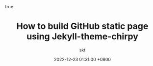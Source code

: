 ---
title: How to build GitHub static page using Jekyll-theme-chirpy
author: skt
date: 2022-12-23 01:31:00 +0800
categories: [Blogging, Demo, Github,]
tags: [Tutorial]
math: true
mermaid: true
image:
  path: /commons/devices-mockup.png
  width: 800
  height: 500
  alt: Responsive rendering of Chirpy theme on multiple devices.
---